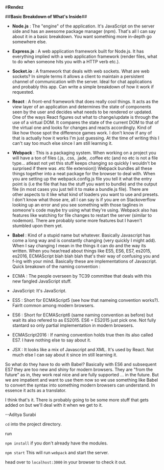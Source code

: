 #**Rendez**

##**Basic Breakdown of What's Inside**##

- **Node.js** : The "engine" of the application. It's JavaScript on the server side and has an awesome package manager (npm). That's all I can say about it in a basic breakdown. You want something more in-depth go somewhere else.
- **Express.js** : A web application framework built for Node.js. It has everything implied with a web application framework (render files, what to do when someone hits you with a HTTP verb etc.).

-  **Socket.io** : A framework that deals with web sockets. What are web sockets? In simple terms it allows a client to maintain a persistent channel of communication with the server. Ideal for chat applications and probably this app. Can write a simple breakdown of how it work if requested.

-  **React** : A front-end framework that does really cool things. It acts as the view layer of an application and determines the state of components seen by the user and decides what needs to be rendered or updated. One of the ways React figures out what to change/update is through the use of a virtual DOM. It compares the state of the current DOM to that of the virtual one and looks for changes and reacts accordingly. Kind of like how those spot the difference games work. I don't know if any of that is actually how it works I'm just guessing. At the time of writing this I can't say too much else since I am still learning it.

-   **Webpack** : This is a packaging system. When working on a project you will have a ton of files (.js, .css, .jade, .coffee etc (and no etc is not a file type... atleast not yet this stuff keeps changing so quickly I wouldn't be surprised if there was .etc file extension)) Webpack bundles all these things together into a neat package for the browser to deal with. When you are setting up the webpack.config.js file you tell it what the entry point is (i.e the file that has the stuff you want to bundle) and the output file (in most cases you just tell it to make a bundle.js file). There are other aspects to it like what kind of loaders you want to use and presets. I don't know what those are, all I can say is if you are on Stackoverflow looking up an error and you see something with those taglines in someone's code maybe try using what they're using. Webpack also has features like watching for file changes to restart the server (similar to nodemon). There are probably some more features but I haven't stumbled upon them yet.
-   **Babel** : Kind of a stupid name but whatever. Basically Javascript has come a long way and is constantly changing (very quickly I might add). When I say changing I mean in the things it can do and the way its written. When you hear/read about things like ES5, ES6, ES7, es2015, es2016, ECMAScript blah blah blah that's their way of confusing you and f-ing with your mind. Basically these are implementations of Javascript. Quick breakown of the naming convention :

  - ECMA : The people overseen by TC39 committee that deals with this new fangled JavaScript stuff.
  - JavaScript: It's JavaScript.
  - ES5 : Short for ECMAScript5 (see how that nameing convention works?). Fairlt common among modern browsers.
  - ES6 : Short for ECMAScript6 (same naming convention as before) but wait its also refered to as ES2015. ES6 = ES2015 just pick one. Not fully stantard so only partial implementation in modern browsers.
  -  ECMAScript2016 : If naming convention holds true then its also called ES7. I have nothing else to say about it.
  -  JSX : It looks like a mix of Javascript and XML. It's used by React. Not much else I can say about it since im still learning it.

  So what do they have to do with Babel? Basically with ES6 and subsequent ES7 they are too new and shiny for modern browsers. They are "from the future" as in, they work real nice and are fully supported ... in the future. But we are impatient and want to use them now so we use something like Babel to convert the syntax into something modern browsers can understand. In essence it acts as a translator.

  I think that's it. There is probably going to be some more stuff that gets added on but we'll deal with it when we get to it.

  

  --Aditya Surabi




`cd` into the project directory.

run

`npm install` if you don't already have the modules.

`npm start` This will run `webpack` and start the server.



head over to `localhost:3000` in your browser to check it out.
